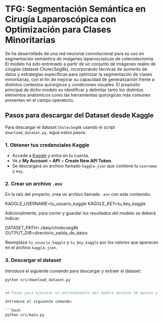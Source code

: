 # TFG: Segmentación Semántica en Cirugía Laparoscópica con Optimización para Clases Minoritarias
Se ha desarrollado de una red neuronal convolucional para su uso en segmentación semántica de imágenes laparoscópicas de colecistectomía.
El modelo ha sido entrenado a partir de un conjunto de imágenes reales de cirugías (dataset CholecSeg8k), incorporando técnicas de aumento de datos y estrategias específicas para optimizar la segmentación de clases minoritarias, con el fin de mejorar su capacidad de generalización frente a distintos contextos quirúrgicos y condiciones visuales.
El propósito principal de dicho modelo es identificar y delimitar tanto los distintos elementos anatómicos como las herramientas quirúrgicas más comunes presentes en el campo operatorio.

## Pasos para descargar del Dataset desde Kaggle

Para descargar el dataset `CholecSeg8k` usando el script `download_dataset.py`, sigue estos pasos:


### 1. Obtener tus credenciales Kaggle

- Accede a [Kaggle](https://www.kaggle.com/) y entra en tu cuenta.
- Ve a **My Account** > **API** > **Create New API Token**.
- Se descargará un archivo llamado `kaggle.json` que contiene tu `username` y `key`.

### 2. Crear un archivo `.env`

En la raíz del proyecto, crea un archivo llamado `.env` con este contenido:

KAGGLE_USERNAME=tu_usuario_kaggle
KAGGLE_KEY=tu_key_kaggle


Adicionalmente, para correr y guardar los resultados del modelo se deberá indicar:

DATASET_PATH=./data/cholecseg8k
OUTPUT_DIR=directorio_salida_de_datos


Reemplaza `tu_usuario_kaggle` y `tu_key_kaggle` por los valores que aparecen en el archivo `kaggle.json`.

### 3. Descargar el dataset

Introduce el siguiente comando para descargar y extraer el dataset:

```bash
python src/download_dataset.py


## Pasos para ejecutar un entrenamiento del modelo durante 50 épocas u 11 horas (límite de Kaggle)

Introduce el siguiente comando:

```bash
python src/main.py


